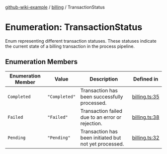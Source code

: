 [github-wiki-example](../wiki/Home) / [billing](../wiki/billing) / TransactionStatus

# Enumeration: TransactionStatus

Enum representing different transaction statuses.
These statuses indicate the current state of a billing transaction in the process pipeline.

## Enumeration Members

| Enumeration Member | Value | Description | Defined in |
| ------ | ------ | ------ | ------ |
| `Completed` | `"Completed"` | Transaction has been successfully processed. | [billing.ts:35](https://github.com/typedoc2md/dummy-typescript-api/blob/main/src/billing.ts#L35) |
| `Failed` | `"Failed"` | Transaction failed due to an error or rejection. | [billing.ts:38](https://github.com/typedoc2md/dummy-typescript-api/blob/main/src/billing.ts#L38) |
| `Pending` | `"Pending"` | Transaction has been initiated but not yet processed. | [billing.ts:32](https://github.com/typedoc2md/dummy-typescript-api/blob/main/src/billing.ts#L32) |
